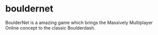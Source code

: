 bouldernet
==========

BoulderNet is a amazing game which brings the Massively Multiplayer Online
concept to the classic Boulderdash.
